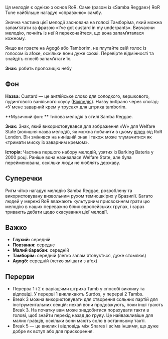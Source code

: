 Ця мелодія є однією з основ RoR. Саме (разом із «Samba Reggae») RoR Tune
найбільше нагадує «справжню» самбу.

Значна частина цієї мелодії заснована на голосі Тамборіма, який можна
запам’ятати за фразою «I’ve got custard in my underpants». Вивчаючи мелодію,
почніть із неї й переконайтеся, що вона запам’яталася кожному.

Якщо ви граєте на Agogô або Tamborim, не плутайте свій голос із голосом із
afoxe, оскільки вони дуже схожі. Перевірте відмінності та знайдіть спосіб
запам’ятати їх.

**Знак:** робить пропозицію небу

## Фон

**Назва:** Custard — це англійське слово для солодкого, вершкового, пудингового
ванільного соусу ([Вікіпедія](https://en.wikipedia.org/wiki/Custard)). Назву
вибрано через спогад: «У мене заварний крем у трусах» для штриха tamborim.

**Музичний фон: ** типова мелодія в стилі Samba Reggae.

**Знак:** Знак, який використовувався для зображення «W» для Welfare State
(колишня назва мелодії), як можна побачити в цьому
[відео](https://tube.rhythms-of-resistance.org/w/3LnZ6d58J1jd5GNzK1mQqp) від RoR
London. Він змінився на нинішній знак і також може тлумачитися як «тримати миску
із заварним кремом».

**Історія:** Частина першого набору мелодій, узятих із Barking Bateria у 2000
році. Раніше вона називалася Welfare State, але була перейменована, оскільки
люди не люблять державу.

## Суперечки

Ритм чітко нагадує мелодію Samba Reggae, розроблену та використовувану
визвольним рухом темношкірих у Бразилії. Багато людей у мережі RoR вважають
культурним присвоєнням грати цю мелодію в наших переважно білих європейських
групах, і зараз тривають дебати щодо скасування цієї мелодії.

## Важко

* **Глухий:** середній
* **Повзання:** середнє
* **Малий барабан:** середній
* **Тамборім:** середній (легко запам'ятовується, дуже стомлює)
* **Agogô:** середній (легко змішати з afox)

## Перерви

* Перерва 1 і 2 є варіаціями штриха Tamb у способі виклику та відповіді. У
  перерві 1 викликають Surdos, у перерві 2 Tambs.
* Break 3 можна використовувати для створення сольних партій для
  інструментальних секцій: нехай вони продовжують, поки інші грають Break 3. На
  початку вам може знадобитися порахувати такти в голові, щоб знайти перехід
  назад до груву. Це найважливіше для малих гравців, оскільки вони мають соло в
  останньому такті.
* Break 5 — це виклик і відповідь між Snares і всіма іншими, що дуже добре як
  вступ або для прискорення.
